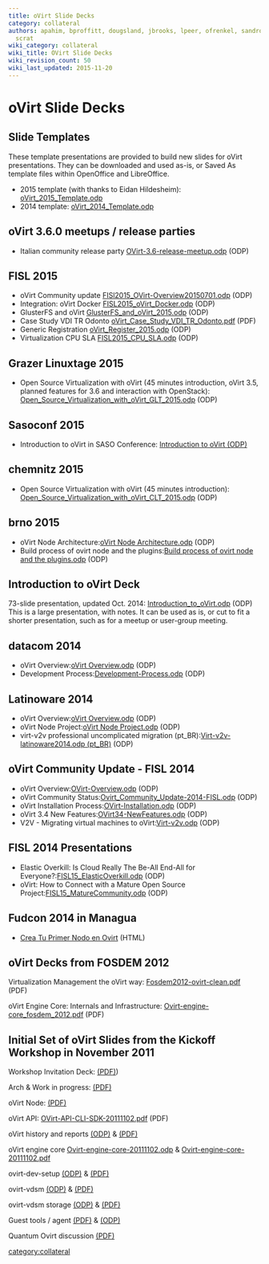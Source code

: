 ```yaml
---
title: oVirt Slide Decks
category: collateral
authors: apahim, bproffitt, dougsland, jbrooks, lpeer, ofrenkel, sandrobonazzola,
  scrat
wiki_category: collateral
wiki_title: OVirt Slide Decks
wiki_revision_count: 50
wiki_last_updated: 2015-11-20
---
```


# oVirt Slide Decks

## Slide Templates

These template presentations are provided to build new slides for oVirt presentations. They can be downloaded and used as-is, or Saved As template files within OpenOffice and LibreOffice.

*   2015 template (with thanks to Eidan Hildesheim): [oVirt_2015_Template.odp](http://www.ovirt.org/images/7/7b/OVirt_2015_Template.odp)
*   2014 template: [oVirt_2014_Template.odp](http://www.ovirt.org/images/9/96/OVirt_2014_Template.odp)

## oVirt 3.6.0 meetups / release parties

*   Italian community release party [OVirt-3.6-release-meetup.odp](http://www.ovirt.org/images/3/3e/OVirt-3.6-release-meetup.odp) (ODP)

## FISL 2015

*   oVirt Community update [FISl2015_OVirt-Overview20150701.odp](http://www.ovirt.org/images/4/48/FISl2015_OVirt-Overview20150701.odp) (ODP)
*   Integration: oVirt Docker [FISL2015_oVirt_Docker.odp](http://www.ovirt.org/images/4/4b/FISL2015_oVirt_Docker.odp) (ODP)
*   GlusterFS and oVirt [GlusterFS_and_oVirt_2015.odp](http://www.ovirt.org/images/a/a1/GlusterFS_and_oVirt_2015.odp) (ODP)
*   Case Study VDI TR Odonto [oVirt_Case_Study_VDI_TR_Odonto.pdf](http://www.ovirt.org/images/a/ad/OVirt_CaseStudy_FISL16_VDI.pdf) (PDF)
*   Generic Registration [oVirt_Register_2015.odp](http://www.ovirt.org/images/3/3e/OVirt_Register_2015.odp) (ODP)
*   Virtualization CPU SLA [FISL2015_CPU_SLA.odp](http://www.ovirt.org/images/4/4a/FISL2015_CPU_SLA.odp) (ODP)

## Grazer Linuxtage 2015

*   Open Source Virtualization with oVirt (45 minutes introduction, oVirt 3.5, planned features for 3.6 and interaction with OpenStack): [Open_Source_Virtualization_with_oVirt_GLT_2015.odp](http://www.ovirt.org/images/3/39/Open_Source_Virtualization_with_oVirt_GLT_2015.odp) (ODP)

## Sasoconf 2015

*   Introduction to oVirt in SASO Conference: [Introduction to oVirt (ODP)](https://villadalmine.fedorapeople.org/Presentaciones/Sasoconf2015/Introduction_to_oVirt-Sasoconf2015.odp)

## chemnitz 2015

*   Open Source Virtualization with oVirt (45 minutes introduction): [Open_Source_Virtualization_with_oVirt_CLT_2015.odp](http://www.ovirt.org/images/a/ae/Open_Source_Virtualization_with_oVirt_CLT_2015.odp) (ODP)

## brno 2015

*   oVirt Node Architecture:[oVirt Node Architecture.odp](http://www.ovirt.org/images/3/34/Ovirt_Node_Architecture.odp) (ODP)
*   Build process of ovirt node and the plugins:[Build process of ovirt node and the plugins.odp](http://www.ovirt.org/images/1/1d/Build_process_of_ovirt-node_and_the_plugins.odp) (ODP)

## Introduction to oVirt Deck

73-slide presentation, updated Oct. 2014: [Introduction_to_oVirt.odp](http://www.ovirt.org/images/a/ad/Introduction_to_oVirt.odp) (ODP)
This is a large presentation, with notes. It can be used as is, or cut to fit a shorter presentation, such as for a meetup or user-group meeting.

## datacom 2014

*   oVirt Overview:[oVirt Overview.odp](http://www.ovirt.org/images/e/eb/Ovirt-overview-latinoware2014.odp) (ODP)
*   Development Process:[Development-Process.odp](http://www.ovirt.org/images/7/72/Development-Process.odp) (ODP)

## Latinoware 2014

*   oVirt Overview:[oVirt Overview.odp](http://www.ovirt.org/images/e/eb/Ovirt-overview-latinoware2014.odp) (ODP)
*   oVirt Node Project:[oVirt Node Project.odp](http://www.ovirt.org/images/a/af/Ovirt-node-latinoware2014.odp) (ODP)
*   virt-v2v professional uncomplicated migration (pt_BR):[Virt-v2v-latinoware2014.odp (pt_BR)](http://www.ovirt.org/images/0/00/Virt-v2v-latinoware2014.odp) (ODP)

## oVirt Community Update - FISL 2014

*   oVirt Overview:[OVirt-Overview.odp](http://www.ovirt.org/images/8/84/OVirt-Overview.odp) (ODP)
*   oVirt Community Status:[Ovirt_Community_Update-2014-FISL.odp](http://www.ovirt.org/images/1/15/Ovirt_Community_Update-2014-FISL.odp) (ODP)
*   oVirt Installation Process:[OVirt-Installation.odp‎](http://www.ovirt.org/images/3/36/OVirt-Installation.odp) (ODP)
*   oVirt 3.4 New Features:[OVirt34-NewFeatures.odp‎](http://www.ovirt.org/images/3/34/OVirt34-NewFeatures.odp) (ODP)
*   V2V - Migrating virtual machines to oVirt:[Virt-v2v.odp](http://www.ovirt.org/images/3/30/Virt-v2v.odp) (ODP)

## FISL 2014 Presentations

*   Elastic Overkill: Is Cloud Really The Be-All End-All for Everyone?:[FISL15_ElasticOverkill.odp‎](http://www.ovirt.org/images/b/bf/FISL15_ElasticOverkill.odp) (ODP)
*   oVirt: How to Connect with a Mature Open Source Project:[FISL15_MatureCommunity.odp](http://www.ovirt.org/images/5/54/FISL15_MatureCommunity.odp) (ODP)

## Fudcon 2014 in Managua

*   [Crea Tu Primer Nodo en Ovirt](https://villadalmine.fedorapeople.org/Presentaciones/Fudcon2014Managua/) (HTML)

## oVirt Decks from FOSDEM 2012

Virtualization Management the oVirt way: [Fosdem2012-ovirt-clean.pdf](http://www.ovirt.org/images/b/b0/Fosdem2012-ovirt-clean.pdf) (PDF)

oVirt Engine Core: Internals and Infrastructure: [Ovirt-engine-core_fosdem_2012.pdf](http://www.ovirt.org/images/f/f5/Ovirt-engine-core_fosdem_2012.pdf) (PDF)

## Initial Set of oVirt Slides from the Kickoff Workshop in November 2011

Workshop Invitation Deck: [(PDF)](http://www.ovirt.org/wp-content/uploads/2011/09/Ovirt-WorkShop-Invitation.pdf))

Arch & Work in progress: [(PDF)](http://www.ovirt.org/w/images/b/be/Ovirt-arch-iheim.pdf)

oVirt Node: [(PDF)](http://www.ovirt.org/wp-content/uploads/2011/11/ovirt-node.pdf)

oVirt API: [OVirt-API-CLI-SDK-20111102.pdf](OVirt-API-CLI-SDK-20111102.pdf  "fig:OVirt-API-CLI-SDK-20111102.pdf ") (PDF)

oVirt history and reports [(ODP)](http://www.ovirt.org/wp-content/uploads/2011/11/oVirt_history_and_reports.odp) & [(PDF)](http://www.ovirt.org/wp-content/uploads/2011/11/oVirt_history_and_reports.pdf)

oVirt engine core [Ovirt-engine-core-20111102.odp](Ovirt-engine-core-20111102.odp "fig:Ovirt-engine-core-20111102.odp") & [Ovirt-engine-core-20111102.pdf](Ovirt-engine-core-20111102.pdf "fig:Ovirt-engine-core-20111102.pdf")

ovirt-dev-setup [(ODP)](http://www.ovirt.org/wp-content/uploads/2011/11/ovirt-dev-setup.odp) & [(PDF)](http://www.ovirt.org/wp-content/uploads/2011/11/ovirt-dev-setup.pdf)

ovirt-vdsm [(ODP)](http://www.ovirt.org/wp-content/uploads/2011/11/ovirt-vdsm.odp) & [(PDF)](http://www.ovirt.org/wp-content/uploads/2011/11/ovirt-vdsm.pdf)

ovirt-vdsm storage [(ODP)](http://www.ovirt.org/wp-content/uploads/2011/11/ovirt-vdsm-storage.odp) & [(PDF)](http://www.ovirt.org/wp-content/uploads/2011/11/ovirt-vdsm-storage.pdf)

Guest tools / agent [(PDF)](http://www.ovirt.org/w/images/2/20/Ovirt-guest-agent.pdf) & [(ODP)](http://www.ovirt.org/w/images/c/c9/Ovirt-guest-agent.odp)

Quantum Ovirt discussion [(PDF)](http://www.ovirt.org/wp-content/uploads/2011/11/Quantum_Ovirt_discussion.pdf)

<category:collateral>
